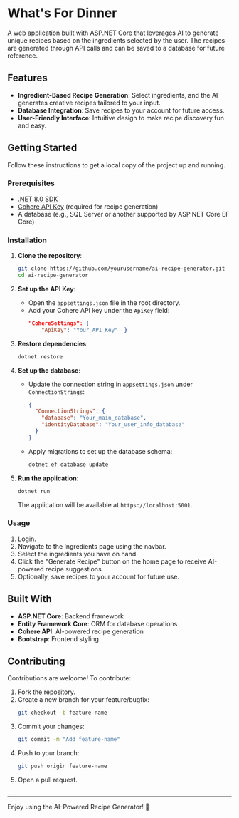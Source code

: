 # What's For Dinner

A web application built with ASP.NET Core that leverages AI to generate unique recipes based on the ingredients selected by the user. The recipes are generated through API calls and can be saved to a database for future reference.

## Features

- **Ingredient-Based Recipe Generation**: Select ingredients, and the AI generates creative recipes tailored to your input.
- **Database Integration**: Save recipes to your account for future access.
- **User-Friendly Interface**: Intuitive design to make recipe discovery fun and easy.

## Getting Started

Follow these instructions to get a local copy of the project up and running.

### Prerequisites

- [.NET 8.0 SDK](https://dotnet.microsoft.com/download/dotnet/8.0)
- [Cohere API Key](https://cohere.ai/) (required for recipe generation)
- A database (e.g., SQL Server or another supported by ASP.NET Core EF Core)

### Installation

1. **Clone the repository**:

   ```bash
   git clone https://github.com/yourusername/ai-recipe-generator.git
   cd ai-recipe-generator
   ```

2. **Set up the API Key**:

   - Open the `appsettings.json` file in the root directory.
   - Add your Cohere API key under the `ApiKey` field:
     ```json
     "CohereSettings": {
         "ApiKey": "Your_API_Key"  }
     ```

3. **Restore dependencies**:

   ```bash
   dotnet restore
   ```

4. **Set up the database**:

   - Update the connection string in `appsettings.json` under `ConnectionStrings`:
     ```json
     {
       "ConnectionStrings": {
         "database": "Your_main_database",
         "identityDatabase": "Your_user_info_database"
       }
     }
     ```
   - Apply migrations to set up the database schema:
     ```bash
     dotnet ef database update
     ```

5. **Run the application**:

   ```bash
   dotnet run
   ```

   The application will be available at `https://localhost:5001`.

### Usage

1. Login.
2. Navigate to the Ingredients page using the navbar.
3. Select the ingredients you have on hand.
4. Click the "Generate Recipe" button on the home page to receive AI-powered recipe suggestions.
5. Optionally, save recipes to your account for future use.

## Built With

- **ASP.NET Core**: Backend framework
- **Entity Framework Core**: ORM for database operations
- **Cohere API**: AI-powered recipe generation
- **Bootstrap**: Frontend styling

## Contributing

Contributions are welcome! To contribute:

1. Fork the repository.
2. Create a new branch for your feature/bugfix:
   ```bash
   git checkout -b feature-name
   ```
3. Commit your changes:
   ```bash
   git commit -m "Add feature-name"
   ```
4. Push to your branch:
   ```bash
   git push origin feature-name
   ```
5. Open a pull request.

##

---

Enjoy using the AI-Powered Recipe Generator! 🍳


